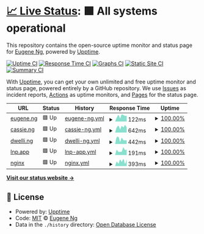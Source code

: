 # [📈 Live Status](https://eugeneyng.github.io/upptime): <!--live status--> **🟩 All systems operational**

This repository contains the open-source uptime monitor and status page for [Eugene Ng](https://eugeneyng.github.io/upptime), powered by [Upptime](https://github.com/upptime/upptime).

[![Uptime CI](https://github.com/eugeneyng/upptime/workflows/Uptime%20CI/badge.svg)](https://github.com/eugeneyng/upptime/actions?query=workflow%3A%22Uptime+CI%22)
[![Response Time CI](https://github.com/eugeneyng/upptime/workflows/Response%20Time%20CI/badge.svg)](https://github.com/eugeneyng/upptime/actions?query=workflow%3A%22Response+Time+CI%22)
[![Graphs CI](https://github.com/eugeneyng/upptime/workflows/Graphs%20CI/badge.svg)](https://github.com/eugeneyng/upptime/actions?query=workflow%3A%22Graphs+CI%22)
[![Static Site CI](https://github.com/eugeneyng/upptime/workflows/Static%20Site%20CI/badge.svg)](https://github.com/eugeneyng/upptime/actions?query=workflow%3A%22Static+Site+CI%22)
[![Summary CI](https://github.com/eugeneyng/upptime/workflows/Summary%20CI/badge.svg)](https://github.com/eugeneyng/upptime/actions?query=workflow%3A%22Summary+CI%22)

With [Upptime](https://upptime.js.org), you can get your own unlimited and free uptime monitor and status page, powered entirely by a GitHub repository. We use [Issues](https://github.com/eugeneyng/upptime/issues) as incident reports, [Actions](https://github.com/eugeneyng/upptime/actions) as uptime monitors, and [Pages](https://eugeneyng.github.io/upptime) for the status page.

<!--start: status pages-->
<!-- This summary is generated by Upptime (https://github.com/upptime/upptime) -->
<!-- Do not edit this manually, your changes will be overwritten -->
<!-- prettier-ignore -->
| URL | Status | History | Response Time | Uptime |
| --- | ------ | ------- | ------------- | ------ |
| <img alt="" src="https://icons.duckduckgo.com/ip3/eugeneyng.github.io.ico" height="13"> [eugene.ng](https://eugeneyng.github.io/) | 🟩 Up | [eugene-ng.yml](https://github.com/eugeneyng/upptime/commits/HEAD/history/eugene-ng.yml) | <details><summary><img alt="Response time graph" src="./graphs/eugene-ng/response-time-week.png" height="20"> 122ms</summary><br><a href="https://eugeneyng.github.io/upptime/history/eugene-ng"><img alt="Response time 123" src="https://img.shields.io/endpoint?url=https%3A%2F%2Fraw.githubusercontent.com%2Feugeneyng%2Fupptime%2FHEAD%2Fapi%2Feugene-ng%2Fresponse-time.json"></a><br><a href="https://eugeneyng.github.io/upptime/history/eugene-ng"><img alt="24-hour response time 141" src="https://img.shields.io/endpoint?url=https%3A%2F%2Fraw.githubusercontent.com%2Feugeneyng%2Fupptime%2FHEAD%2Fapi%2Feugene-ng%2Fresponse-time-day.json"></a><br><a href="https://eugeneyng.github.io/upptime/history/eugene-ng"><img alt="7-day response time 122" src="https://img.shields.io/endpoint?url=https%3A%2F%2Fraw.githubusercontent.com%2Feugeneyng%2Fupptime%2FHEAD%2Fapi%2Feugene-ng%2Fresponse-time-week.json"></a><br><a href="https://eugeneyng.github.io/upptime/history/eugene-ng"><img alt="30-day response time 132" src="https://img.shields.io/endpoint?url=https%3A%2F%2Fraw.githubusercontent.com%2Feugeneyng%2Fupptime%2FHEAD%2Fapi%2Feugene-ng%2Fresponse-time-month.json"></a><br><a href="https://eugeneyng.github.io/upptime/history/eugene-ng"><img alt="1-year response time 126" src="https://img.shields.io/endpoint?url=https%3A%2F%2Fraw.githubusercontent.com%2Feugeneyng%2Fupptime%2FHEAD%2Fapi%2Feugene-ng%2Fresponse-time-year.json"></a></details> | <details><summary><a href="https://eugeneyng.github.io/upptime/history/eugene-ng">100.00%</a></summary><a href="https://eugeneyng.github.io/upptime/history/eugene-ng"><img alt="All-time uptime 100.00%" src="https://img.shields.io/endpoint?url=https%3A%2F%2Fraw.githubusercontent.com%2Feugeneyng%2Fupptime%2FHEAD%2Fapi%2Feugene-ng%2Fuptime.json"></a><br><a href="https://eugeneyng.github.io/upptime/history/eugene-ng"><img alt="24-hour uptime 100.00%" src="https://img.shields.io/endpoint?url=https%3A%2F%2Fraw.githubusercontent.com%2Feugeneyng%2Fupptime%2FHEAD%2Fapi%2Feugene-ng%2Fuptime-day.json"></a><br><a href="https://eugeneyng.github.io/upptime/history/eugene-ng"><img alt="7-day uptime 100.00%" src="https://img.shields.io/endpoint?url=https%3A%2F%2Fraw.githubusercontent.com%2Feugeneyng%2Fupptime%2FHEAD%2Fapi%2Feugene-ng%2Fuptime-week.json"></a><br><a href="https://eugeneyng.github.io/upptime/history/eugene-ng"><img alt="30-day uptime 100.00%" src="https://img.shields.io/endpoint?url=https%3A%2F%2Fraw.githubusercontent.com%2Feugeneyng%2Fupptime%2FHEAD%2Fapi%2Feugene-ng%2Fuptime-month.json"></a><br><a href="https://eugeneyng.github.io/upptime/history/eugene-ng"><img alt="1-year uptime 100.00%" src="https://img.shields.io/endpoint?url=https%3A%2F%2Fraw.githubusercontent.com%2Feugeneyng%2Fupptime%2FHEAD%2Fapi%2Feugene-ng%2Fuptime-year.json"></a></details>
| <img alt="" src="https://icons.duckduckgo.com/ip3/cassie.ng.ico" height="13"> [cassie.ng](https://cassie.ng) | 🟩 Up | [cassie-ng.yml](https://github.com/eugeneyng/upptime/commits/HEAD/history/cassie-ng.yml) | <details><summary><img alt="Response time graph" src="./graphs/cassie-ng/response-time-week.png" height="20"> 642ms</summary><br><a href="https://eugeneyng.github.io/upptime/history/cassie-ng"><img alt="Response time 678" src="https://img.shields.io/endpoint?url=https%3A%2F%2Fraw.githubusercontent.com%2Feugeneyng%2Fupptime%2FHEAD%2Fapi%2Fcassie-ng%2Fresponse-time.json"></a><br><a href="https://eugeneyng.github.io/upptime/history/cassie-ng"><img alt="24-hour response time 953" src="https://img.shields.io/endpoint?url=https%3A%2F%2Fraw.githubusercontent.com%2Feugeneyng%2Fupptime%2FHEAD%2Fapi%2Fcassie-ng%2Fresponse-time-day.json"></a><br><a href="https://eugeneyng.github.io/upptime/history/cassie-ng"><img alt="7-day response time 642" src="https://img.shields.io/endpoint?url=https%3A%2F%2Fraw.githubusercontent.com%2Feugeneyng%2Fupptime%2FHEAD%2Fapi%2Fcassie-ng%2Fresponse-time-week.json"></a><br><a href="https://eugeneyng.github.io/upptime/history/cassie-ng"><img alt="30-day response time 1135" src="https://img.shields.io/endpoint?url=https%3A%2F%2Fraw.githubusercontent.com%2Feugeneyng%2Fupptime%2FHEAD%2Fapi%2Fcassie-ng%2Fresponse-time-month.json"></a><br><a href="https://eugeneyng.github.io/upptime/history/cassie-ng"><img alt="1-year response time 689" src="https://img.shields.io/endpoint?url=https%3A%2F%2Fraw.githubusercontent.com%2Feugeneyng%2Fupptime%2FHEAD%2Fapi%2Fcassie-ng%2Fresponse-time-year.json"></a></details> | <details><summary><a href="https://eugeneyng.github.io/upptime/history/cassie-ng">100.00%</a></summary><a href="https://eugeneyng.github.io/upptime/history/cassie-ng"><img alt="All-time uptime 98.33%" src="https://img.shields.io/endpoint?url=https%3A%2F%2Fraw.githubusercontent.com%2Feugeneyng%2Fupptime%2FHEAD%2Fapi%2Fcassie-ng%2Fuptime.json"></a><br><a href="https://eugeneyng.github.io/upptime/history/cassie-ng"><img alt="24-hour uptime 100.00%" src="https://img.shields.io/endpoint?url=https%3A%2F%2Fraw.githubusercontent.com%2Feugeneyng%2Fupptime%2FHEAD%2Fapi%2Fcassie-ng%2Fuptime-day.json"></a><br><a href="https://eugeneyng.github.io/upptime/history/cassie-ng"><img alt="7-day uptime 100.00%" src="https://img.shields.io/endpoint?url=https%3A%2F%2Fraw.githubusercontent.com%2Feugeneyng%2Fupptime%2FHEAD%2Fapi%2Fcassie-ng%2Fuptime-week.json"></a><br><a href="https://eugeneyng.github.io/upptime/history/cassie-ng"><img alt="30-day uptime 99.87%" src="https://img.shields.io/endpoint?url=https%3A%2F%2Fraw.githubusercontent.com%2Feugeneyng%2Fupptime%2FHEAD%2Fapi%2Fcassie-ng%2Fuptime-month.json"></a><br><a href="https://eugeneyng.github.io/upptime/history/cassie-ng"><img alt="1-year uptime 97.95%" src="https://img.shields.io/endpoint?url=https%3A%2F%2Fraw.githubusercontent.com%2Feugeneyng%2Fupptime%2FHEAD%2Fapi%2Fcassie-ng%2Fuptime-year.json"></a></details>
| <img alt="" src="https://icons.duckduckgo.com/ip3/dwelli.ng.ico" height="13"> [dwelli.ng](https://dwelli.ng) | 🟩 Up | [dwelli-ng.yml](https://github.com/eugeneyng/upptime/commits/HEAD/history/dwelli-ng.yml) | <details><summary><img alt="Response time graph" src="./graphs/dwelli-ng/response-time-week.png" height="20"> 442ms</summary><br><a href="https://eugeneyng.github.io/upptime/history/dwelli-ng"><img alt="Response time 397" src="https://img.shields.io/endpoint?url=https%3A%2F%2Fraw.githubusercontent.com%2Feugeneyng%2Fupptime%2FHEAD%2Fapi%2Fdwelli-ng%2Fresponse-time.json"></a><br><a href="https://eugeneyng.github.io/upptime/history/dwelli-ng"><img alt="24-hour response time 364" src="https://img.shields.io/endpoint?url=https%3A%2F%2Fraw.githubusercontent.com%2Feugeneyng%2Fupptime%2FHEAD%2Fapi%2Fdwelli-ng%2Fresponse-time-day.json"></a><br><a href="https://eugeneyng.github.io/upptime/history/dwelli-ng"><img alt="7-day response time 442" src="https://img.shields.io/endpoint?url=https%3A%2F%2Fraw.githubusercontent.com%2Feugeneyng%2Fupptime%2FHEAD%2Fapi%2Fdwelli-ng%2Fresponse-time-week.json"></a><br><a href="https://eugeneyng.github.io/upptime/history/dwelli-ng"><img alt="30-day response time 513" src="https://img.shields.io/endpoint?url=https%3A%2F%2Fraw.githubusercontent.com%2Feugeneyng%2Fupptime%2FHEAD%2Fapi%2Fdwelli-ng%2Fresponse-time-month.json"></a><br><a href="https://eugeneyng.github.io/upptime/history/dwelli-ng"><img alt="1-year response time 413" src="https://img.shields.io/endpoint?url=https%3A%2F%2Fraw.githubusercontent.com%2Feugeneyng%2Fupptime%2FHEAD%2Fapi%2Fdwelli-ng%2Fresponse-time-year.json"></a></details> | <details><summary><a href="https://eugeneyng.github.io/upptime/history/dwelli-ng">100.00%</a></summary><a href="https://eugeneyng.github.io/upptime/history/dwelli-ng"><img alt="All-time uptime 99.43%" src="https://img.shields.io/endpoint?url=https%3A%2F%2Fraw.githubusercontent.com%2Feugeneyng%2Fupptime%2FHEAD%2Fapi%2Fdwelli-ng%2Fuptime.json"></a><br><a href="https://eugeneyng.github.io/upptime/history/dwelli-ng"><img alt="24-hour uptime 100.00%" src="https://img.shields.io/endpoint?url=https%3A%2F%2Fraw.githubusercontent.com%2Feugeneyng%2Fupptime%2FHEAD%2Fapi%2Fdwelli-ng%2Fuptime-day.json"></a><br><a href="https://eugeneyng.github.io/upptime/history/dwelli-ng"><img alt="7-day uptime 100.00%" src="https://img.shields.io/endpoint?url=https%3A%2F%2Fraw.githubusercontent.com%2Feugeneyng%2Fupptime%2FHEAD%2Fapi%2Fdwelli-ng%2Fuptime-week.json"></a><br><a href="https://eugeneyng.github.io/upptime/history/dwelli-ng"><img alt="30-day uptime 100.00%" src="https://img.shields.io/endpoint?url=https%3A%2F%2Fraw.githubusercontent.com%2Feugeneyng%2Fupptime%2FHEAD%2Fapi%2Fdwelli-ng%2Fuptime-month.json"></a><br><a href="https://eugeneyng.github.io/upptime/history/dwelli-ng"><img alt="1-year uptime 99.98%" src="https://img.shields.io/endpoint?url=https%3A%2F%2Fraw.githubusercontent.com%2Feugeneyng%2Fupptime%2FHEAD%2Fapi%2Fdwelli-ng%2Fuptime-year.json"></a></details>
| <img alt="" src="https://icons.duckduckgo.com/ip3/lnp.app.ico" height="13"> [lnp.app](https://lnp.app) | 🟩 Up | [lnp-app.yml](https://github.com/eugeneyng/upptime/commits/HEAD/history/lnp-app.yml) | <details><summary><img alt="Response time graph" src="./graphs/lnp-app/response-time-week.png" height="20"> 191ms</summary><br><a href="https://eugeneyng.github.io/upptime/history/lnp-app"><img alt="Response time 195" src="https://img.shields.io/endpoint?url=https%3A%2F%2Fraw.githubusercontent.com%2Feugeneyng%2Fupptime%2FHEAD%2Fapi%2Flnp-app%2Fresponse-time.json"></a><br><a href="https://eugeneyng.github.io/upptime/history/lnp-app"><img alt="24-hour response time 265" src="https://img.shields.io/endpoint?url=https%3A%2F%2Fraw.githubusercontent.com%2Feugeneyng%2Fupptime%2FHEAD%2Fapi%2Flnp-app%2Fresponse-time-day.json"></a><br><a href="https://eugeneyng.github.io/upptime/history/lnp-app"><img alt="7-day response time 191" src="https://img.shields.io/endpoint?url=https%3A%2F%2Fraw.githubusercontent.com%2Feugeneyng%2Fupptime%2FHEAD%2Fapi%2Flnp-app%2Fresponse-time-week.json"></a><br><a href="https://eugeneyng.github.io/upptime/history/lnp-app"><img alt="30-day response time 184" src="https://img.shields.io/endpoint?url=https%3A%2F%2Fraw.githubusercontent.com%2Feugeneyng%2Fupptime%2FHEAD%2Fapi%2Flnp-app%2Fresponse-time-month.json"></a><br><a href="https://eugeneyng.github.io/upptime/history/lnp-app"><img alt="1-year response time 202" src="https://img.shields.io/endpoint?url=https%3A%2F%2Fraw.githubusercontent.com%2Feugeneyng%2Fupptime%2FHEAD%2Fapi%2Flnp-app%2Fresponse-time-year.json"></a></details> | <details><summary><a href="https://eugeneyng.github.io/upptime/history/lnp-app">100.00%</a></summary><a href="https://eugeneyng.github.io/upptime/history/lnp-app"><img alt="All-time uptime 99.26%" src="https://img.shields.io/endpoint?url=https%3A%2F%2Fraw.githubusercontent.com%2Feugeneyng%2Fupptime%2FHEAD%2Fapi%2Flnp-app%2Fuptime.json"></a><br><a href="https://eugeneyng.github.io/upptime/history/lnp-app"><img alt="24-hour uptime 100.00%" src="https://img.shields.io/endpoint?url=https%3A%2F%2Fraw.githubusercontent.com%2Feugeneyng%2Fupptime%2FHEAD%2Fapi%2Flnp-app%2Fuptime-day.json"></a><br><a href="https://eugeneyng.github.io/upptime/history/lnp-app"><img alt="7-day uptime 100.00%" src="https://img.shields.io/endpoint?url=https%3A%2F%2Fraw.githubusercontent.com%2Feugeneyng%2Fupptime%2FHEAD%2Fapi%2Flnp-app%2Fuptime-week.json"></a><br><a href="https://eugeneyng.github.io/upptime/history/lnp-app"><img alt="30-day uptime 100.00%" src="https://img.shields.io/endpoint?url=https%3A%2F%2Fraw.githubusercontent.com%2Feugeneyng%2Fupptime%2FHEAD%2Fapi%2Flnp-app%2Fuptime-month.json"></a><br><a href="https://eugeneyng.github.io/upptime/history/lnp-app"><img alt="1-year uptime 100.00%" src="https://img.shields.io/endpoint?url=https%3A%2F%2Fraw.githubusercontent.com%2Feugeneyng%2Fupptime%2FHEAD%2Fapi%2Flnp-app%2Fuptime-year.json"></a></details>
| <img alt="" src="https://icons.duckduckgo.com/ip3/nginx.eugene.ng.ico" height="13"> [nginx](https://nginx.eugene.ng) | 🟩 Up | [nginx.yml](https://github.com/eugeneyng/upptime/commits/HEAD/history/nginx.yml) | <details><summary><img alt="Response time graph" src="./graphs/nginx/response-time-week.png" height="20"> 393ms</summary><br><a href="https://eugeneyng.github.io/upptime/history/nginx"><img alt="Response time 420" src="https://img.shields.io/endpoint?url=https%3A%2F%2Fraw.githubusercontent.com%2Feugeneyng%2Fupptime%2FHEAD%2Fapi%2Fnginx%2Fresponse-time.json"></a><br><a href="https://eugeneyng.github.io/upptime/history/nginx"><img alt="24-hour response time 481" src="https://img.shields.io/endpoint?url=https%3A%2F%2Fraw.githubusercontent.com%2Feugeneyng%2Fupptime%2FHEAD%2Fapi%2Fnginx%2Fresponse-time-day.json"></a><br><a href="https://eugeneyng.github.io/upptime/history/nginx"><img alt="7-day response time 393" src="https://img.shields.io/endpoint?url=https%3A%2F%2Fraw.githubusercontent.com%2Feugeneyng%2Fupptime%2FHEAD%2Fapi%2Fnginx%2Fresponse-time-week.json"></a><br><a href="https://eugeneyng.github.io/upptime/history/nginx"><img alt="30-day response time 322" src="https://img.shields.io/endpoint?url=https%3A%2F%2Fraw.githubusercontent.com%2Feugeneyng%2Fupptime%2FHEAD%2Fapi%2Fnginx%2Fresponse-time-month.json"></a><br><a href="https://eugeneyng.github.io/upptime/history/nginx"><img alt="1-year response time 425" src="https://img.shields.io/endpoint?url=https%3A%2F%2Fraw.githubusercontent.com%2Feugeneyng%2Fupptime%2FHEAD%2Fapi%2Fnginx%2Fresponse-time-year.json"></a></details> | <details><summary><a href="https://eugeneyng.github.io/upptime/history/nginx">100.00%</a></summary><a href="https://eugeneyng.github.io/upptime/history/nginx"><img alt="All-time uptime 98.36%" src="https://img.shields.io/endpoint?url=https%3A%2F%2Fraw.githubusercontent.com%2Feugeneyng%2Fupptime%2FHEAD%2Fapi%2Fnginx%2Fuptime.json"></a><br><a href="https://eugeneyng.github.io/upptime/history/nginx"><img alt="24-hour uptime 100.00%" src="https://img.shields.io/endpoint?url=https%3A%2F%2Fraw.githubusercontent.com%2Feugeneyng%2Fupptime%2FHEAD%2Fapi%2Fnginx%2Fuptime-day.json"></a><br><a href="https://eugeneyng.github.io/upptime/history/nginx"><img alt="7-day uptime 100.00%" src="https://img.shields.io/endpoint?url=https%3A%2F%2Fraw.githubusercontent.com%2Feugeneyng%2Fupptime%2FHEAD%2Fapi%2Fnginx%2Fuptime-week.json"></a><br><a href="https://eugeneyng.github.io/upptime/history/nginx"><img alt="30-day uptime 100.00%" src="https://img.shields.io/endpoint?url=https%3A%2F%2Fraw.githubusercontent.com%2Feugeneyng%2Fupptime%2FHEAD%2Fapi%2Fnginx%2Fuptime-month.json"></a><br><a href="https://eugeneyng.github.io/upptime/history/nginx"><img alt="1-year uptime 98.74%" src="https://img.shields.io/endpoint?url=https%3A%2F%2Fraw.githubusercontent.com%2Feugeneyng%2Fupptime%2FHEAD%2Fapi%2Fnginx%2Fuptime-year.json"></a></details>

<!--end: status pages-->

[**Visit our status website →**](https://eugeneyng.github.io/upptime)

## 📄 License

- Powered by: [Upptime](https://github.com/upptime/upptime)
- Code: [MIT](./LICENSE) © [Eugene Ng](https://eugeneyng.github.io/upptime)
- Data in the `./history` directory: [Open Database License](https://opendatacommons.org/licenses/odbl/1-0/)
